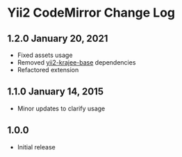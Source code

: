 # Yii2 CodeMirror Change Log

## 1.2.0 January 20, 2021

- Fixed assets usage
- Removed [yii2-krajee-base](https://github.com/kartik-v/yii2-krajee-base) dependencies
- Refactored extension

## 1.1.0 January 14, 2015

- Minor updates to clarify usage

## 1.0.0

- Initial release
